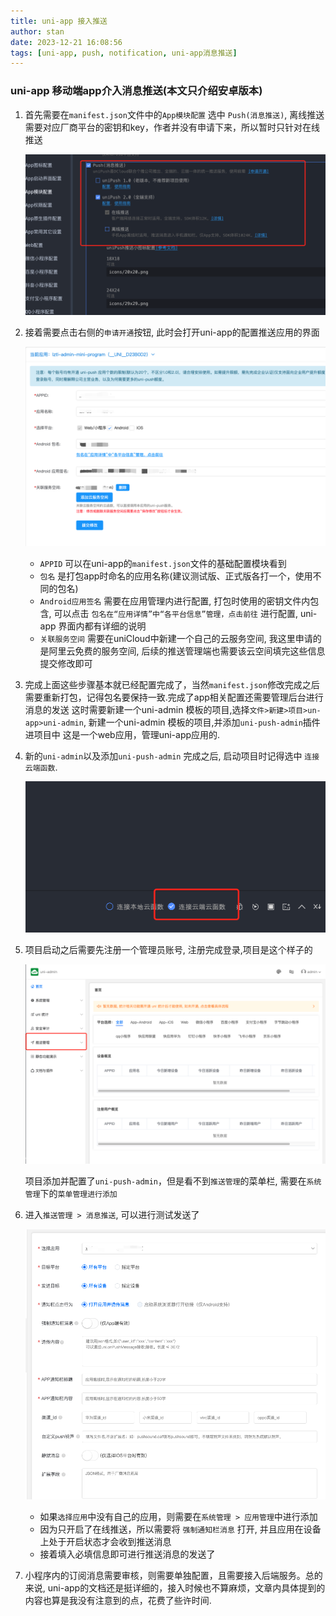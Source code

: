 ```yaml
---
title: uni-app 接入推送
author: stan
date: 2023-12-21 16:08:56
tags: [uni-app, push, notification, uni-app消息推送]
---
```


### uni-app 移动端app介入消息推送(本文只介绍安卓版本)

1. 首先需要在`manifest.json`文件中的`App模块配置` 选中 `Push(消息推送)`, 离线推送需要对应厂商平台的密钥和key，作者并没有申请下来，所以暂时只针对在线推送

   ![天地图Key](/images/uni-app-push/uni-app-push-01.png)

2. 接着需要点击右侧的`申请开通`按钮, 此时会打开uni-app的配置推送应用的界面
   
   ![天地图Key](/images/uni-app-push/uni-app-push-02.png)
   
   - `APPID` 可以在uni-app的`manifest.json`文件的基础配置模块看到
   - `包名` 是打包app时命名的应用名称(建议测试版、正式版各打一个，使用不同的包名)
   - `Android应用签名` 需要在应用管理内进行配置, 打包时使用的密钥文件内包含, 可以点击 `包名在“应用详情”中“各平台信息”管理，点击前往` 进行配置, uni-app 界面内都有详细的说明
   - `关联服务空间`  需要在uniCloud中新建一个自己的云服务空间, 我这里申请的是阿里云免费的服务空间, 后续的推送管理端也需要该云空间填完这些信息提交修改即可

3. 完成上面这些步骤基本就已经配置完成了，当然`manifest.json`修改完成之后需要重新打包，记得包名要保持一致.完成了app相关配置还需要管理后台进行消息的发送
   这时需要新建一个uni-admin 模板的项目,选择`文件>新建>项目>un-app>uni-admin`, 新建一个uni-admin 模板的项目,并添加`uni-push-admin`插件进项目中
   这是一个web应用，管理uni-app应用的.

4. 新的`uni-admin`以及添加`uni-push-admin` 完成之后, 启动项目时记得选中 `连接云端函数`.
   
   ![天地图Key](/images/uni-app-push/uni-app-push-03.png)

5. 项目启动之后需要先注册一个管理员账号, 注册完成登录,项目是这个样子的
   
   ![天地图Key](/images/uni-app-push/uni-app-push-04.png)

   项目添加并配置了`uni-push-admin`，但是看不到`推送管理`的菜单栏, 需要在`系统管理`下的`菜单管理进行添加`

6. 进入`推送管理 > 消息推送`, 可以进行测试发送了

   ![天地图Key](/images/uni-app-push/uni-app-push-05.png)

   - 如果`选择应用`中没有自己的应用，则需要在`系统管理 > 应用管理`中进行添加
   - 因为只开启了在线推送，所以需要将 `强制通知栏消息` 打开, 并且应用在设备上处于开启状态才会收到推送消息
   - 接着填入必填信息即可进行推送消息的发送了
  
7. 小程序内的订阅消息需要审核，则需要单独配置，且需要接入后端服务。总的来说, uni-app的文档还是挺详细的，接入时候也不算麻烦，文章内具体提到的内容也算是我没有注意到的点，花费了些许时间.